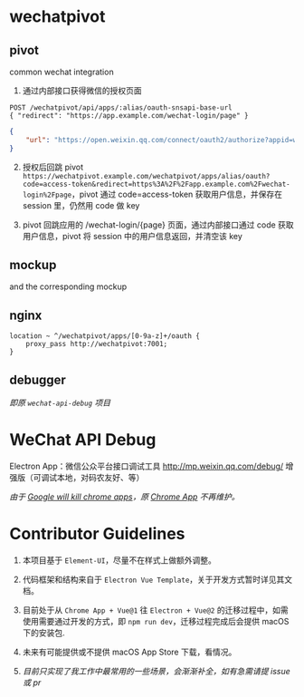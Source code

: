 wechatpivot
==

pivot
--

common wechat integration

1. 通过内部接口获得微信的授权页面

```
POST /wechatpivot/api/apps/:alias/oauth-snsapi-base-url
{ "redirect": "https://app.example.com/wechat-login/page" }
```

```json
{
    "url": "https://open.weixin.qq.com/connect/oauth2/authorize?appid=wechatappid&redirect_uri=https%3A%2F%2Fwechatpivot.example.com%2Fwechatpivot%2Fapps%2Falias%2Foauth%3Fredirect%3Dhttps%253A%252F%252Fapp.example.com%252Fwechat-login%252Fpage&response_type=code&scope=snsapi_base&state=STATE#wechat_redirect"
}
```

2. 授权后回跳 pivot `https://wechatpivot.example.com/wechatpivot/apps/alias/oauth?code=access-token&redirect=https%3A%2F%2Fapp.example.com%2Fwechat-login%2Fpage`，pivot 通过 code=access-token 获取用户信息，并保存在 session 里，仍然用 code 做 key

3. pivot 回跳应用的 /wechat-login/{page} 页面，通过内部接口通过 code 获取用户信息，pivot 将 session 中的用户信息返回，并清空该 key

mockup
--

and the corresponding mockup

nginx
--

```
location ~ ^/wechatpivot/apps/[0-9a-z]+/oauth {
    proxy_pass http://wechatpivot:7001;
}
```

debugger
--

*即原 `wechat-api-debug` 项目*

WeChat API Debug
==

Electron App：微信公众平台接口调试工具 http://mp.weixin.qq.com/debug/ 增强版（可调试本地，对码农友好、等）

*由于 [Google will kill chrome apps](http://venturebeat.com/2016/08/19/google-will-kill-chrome-apps-for-windows-mac-and-linux-in-early-2018/)，原 [Chrome App](https://chrome.google.com/webstore/detail/wechat-api-debug/) 不再维护。*

Contributor Guidelines
==

1. 本项目基于 `Element-UI`，尽量不在样式上做额外调整。

2. 代码框架和结构来自于 `Electron Vue Template`，关于开发方式暂时详见其文档。

3. 目前处于从 `Chrome App + Vue@1` 往 `Electron + Vue@2` 的迁移过程中，如需使用需要通过开发的方式，即 `npm run dev`，迁移过程完成后会提供 macOS 下的安装包.

4. 未来有可能提供或不提供 macOS App Store 下载，看情况。

5. *目前只实现了我工作中最常用的一些场景，会渐渐补全，如有急需请提 issue 或 pr*
